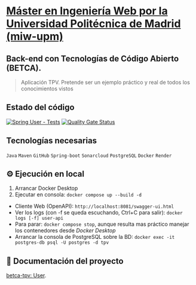 # [Máster en Ingeniería Web por la Universidad Politécnica de Madrid (miw-upm)](http://miw.etsisi.upm.es)
## Back-end con Tecnologías de Código Abierto (BETCA).
> Aplicación TPV. Pretende ser un ejemplo práctico y real de todos los conocimientos vistos

## Estado del código
[![Spring User - Tests](https://github.com/miw-upm/betca-tpv-user/actions/workflows/ci.yml/badge.svg)](https://github.com/miw-upm/betca-tpv-user/actions/workflows/ci.yml)
[![Quality Gate Status](https://sonarcloud.io/api/project_badges/measure?branch=develop&project=es.upm.miw%3Abetca-tpv-user&metric=alert_status)](https://sonarcloud.io/dashboard?id=es.upm.miw%3Abetca-tpv-user&branch=develop)

## Tecnologías necesarias
`Java` `Maven` `GitHub` `Spring-boot` `Sonarcloud` `PostgreSQL` `Docker` `Render` 

## :gear: Ejecución en local
1. Arrancar Docker Desktop
1. Ejecutar en consola: `docker compose up --build -d`

* Cliente Web (OpenAPI): `http://localhost:8081/swagger-ui.html`
* Ver los logs (con -f se queda escuchando, Ctrl+C para salir): `docker logs [-f] user-api`
* Para parar: `docker compose stop`, aunque resulta mas práctico manejar los contenedores desde _Docker Desktop_
* Arrancar la consola de PostgreSQL sobre la BD: `docker exec -it postgres-db psql -U postgres -d tpv`

## :book: Documentación del proyecto
[betca-tpv: User](https://github.com/miw-upm/betca-tpv#back-end-user).


